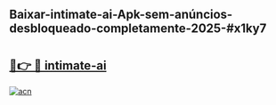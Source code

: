 ## Baixar-intimate-ai-Apk-sem-anúncios-desbloqueado-completamente-2025-#x1ky7

# <h2><a href="https://ainizakaria.my?title=intimate-ai&ref=20M">🔗👉 🔴 intimate-ai</a></h2>

[![acn](https://github.com/user-attachments/assets/0f9c940e-d8b0-45ae-aac7-cd30a18b3e1c)](https://ainizakaria.my?title=intimate-ai&ref=20M)

